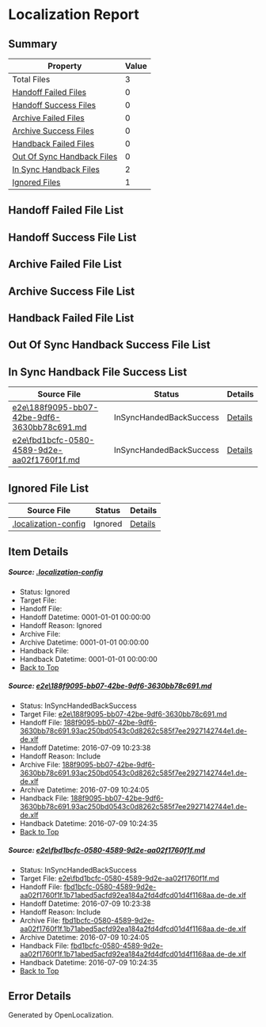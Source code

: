 # <a name='report-top'></a> Localization Report

## Summary
 Property | Value 
 -------- | ----- 
 Total Files | 3
[ Handoff Failed Files ](#handoff-failed-list)| 0
[ Handoff Success Files ](#handoff-success-list)| 0
[ Archive Failed Files ](#archive-failed-list)| 0
[ Archive Success Files ](#archive-success-list)| 0
[ Handback Failed Files ](#handback-failed-list)| 0
[ Out Of Sync Handback Files ](#outofsync-handback-success-list)| 0
[ In Sync Handback Files ](#insync-handback-success-list)| 2
[ Ignored Files ](#ignored-list)| 1

## <a name='handoff-failed-list'></a> Handoff Failed File List

## <a name='handoff-success-list'></a> Handoff Success File List

## <a name='archive-failed-list'></a> Archive Failed File List

## <a name='archive-success-list'></a> Archive Success File List

## <a name='handback-failed-list'></a> Handback Failed File List

## <a name='outofsync-handback-success-list'></a> Out Of Sync Handback Success File List

## <a name='insync-handback-success-list'></a> In Sync Handback File Success List
 Source File | Status | Details 
 ----------- | ------ | ------- 
 [e2e\188f9095-bb07-42be-9df6-3630bb78c691.md](https://github.com/OpenLocalizationTestOrg/oltest/blob/438020ae8918fe1006e6ab8dcbab791003a6fdbb/e2e/188f9095-bb07-42be-9df6-3630bb78c691.md) | InSyncHandedBackSuccess | [Details](#a34b600cc80e4f20a7a08cb568e428d5b1a4fd2c1)
 [e2e\fbd1bcfc-0580-4589-9d2e-aa02f1760f1f.md](https://github.com/OpenLocalizationTestOrg/oltest/blob/438020ae8918fe1006e6ab8dcbab791003a6fdbb/e2e/fbd1bcfc-0580-4589-9d2e-aa02f1760f1f.md) | InSyncHandedBackSuccess | [Details](#ef6c674054aeb8ea00b5985c929ca31c4922a88d2)

## <a name='ignored-list'></a> Ignored File List
 Source File | Status | Details 
 ----------- | ------ | ------- 
 [.localization-config](https://github.com/OpenLocalizationTestOrg/oltest/blob/438020ae8918fe1006e6ab8dcbab791003a6fdbb/.localization-config) | Ignored | [Details](#3d4f252ac210baf56311d7e97dcc2db10974dbd20)

## Item Details
##### <a name='3d4f252ac210baf56311d7e97dcc2db10974dbd20'></a> Source: [.localization-config](https://github.com/OpenLocalizationTestOrg/oltest/blob/438020ae8918fe1006e6ab8dcbab791003a6fdbb/.localization-config)
* Status: Ignored
* Target File: 
* Handoff File: 
* Handoff Datetime: 0001-01-01 00:00:00
* Handoff Reason: Ignored
* Archive File: 
* Archive Datetime: 0001-01-01 00:00:00
* Handback File: 
* Handback Datetime: 0001-01-01 00:00:00
* [Back to Top](#report-top)

##### <a name='a34b600cc80e4f20a7a08cb568e428d5b1a4fd2c1'></a> Source: [e2e\188f9095-bb07-42be-9df6-3630bb78c691.md](https://github.com/OpenLocalizationTestOrg/oltest/blob/438020ae8918fe1006e6ab8dcbab791003a6fdbb/e2e/188f9095-bb07-42be-9df6-3630bb78c691.md)
* Status: InSyncHandedBackSuccess
* Target File: [e2e\188f9095-bb07-42be-9df6-3630bb78c691.md](https://github.com/OpenLocalizationTestOrg/oltest-dede-fly/blob/5f7afce806b0f3ef18f2098007b44da872565b14/e2e/188f9095-bb07-42be-9df6-3630bb78c691.md)
* Handoff File: [188f9095-bb07-42be-9df6-3630bb78c691.93ac250bd0543c0d8262c585f7ee2927142744e1.de-de.xlf](https://github.com/OpenLocalizationTestOrg/olhandoff-e2e/blob/ff43e304908d901b68475341c91d46acbafacaa9/ol-handoff/OpenLocalizationTestOrg/oltest-dede-fly/ci/ht/188f9095-bb07-42be-9df6-3630bb78c691.93ac250bd0543c0d8262c585f7ee2927142744e1.de-de.xlf)
* Handoff Datetime: 2016-07-09 10:23:38
* Handoff Reason: Include
* Archive File: [188f9095-bb07-42be-9df6-3630bb78c691.93ac250bd0543c0d8262c585f7ee2927142744e1.de-de.xlf](https://github.com/OpenLocalizationTestOrg/olhandoff-e2e/blob/dde4be8759031d5fb5b9283c358a27e510163c0c/ol-archive/OpenLocalizationTestOrg/oltest-dede-fly/ci/ht/188f9095-bb07-42be-9df6-3630bb78c691.93ac250bd0543c0d8262c585f7ee2927142744e1.de-de.xlf)
* Archive Datetime: 2016-07-09 10:24:05
* Handback File: [188f9095-bb07-42be-9df6-3630bb78c691.93ac250bd0543c0d8262c585f7ee2927142744e1.de-de.xlf](https://github.com/OpenLocalizationTestOrg/olhandback-e2e/blob/ff280b75ca7a3a3c72ce2f3560958b8930d65307/ol-handback/OpenLocalizationTestOrg/oltest-dede-fly/ci/ht/188f9095-bb07-42be-9df6-3630bb78c691.93ac250bd0543c0d8262c585f7ee2927142744e1.de-de.xlf)
* Handback Datetime: 2016-07-09 10:24:35
* [Back to Top](#report-top)

##### <a name='ef6c674054aeb8ea00b5985c929ca31c4922a88d2'></a> Source: [e2e\fbd1bcfc-0580-4589-9d2e-aa02f1760f1f.md](https://github.com/OpenLocalizationTestOrg/oltest/blob/438020ae8918fe1006e6ab8dcbab791003a6fdbb/e2e/fbd1bcfc-0580-4589-9d2e-aa02f1760f1f.md)
* Status: InSyncHandedBackSuccess
* Target File: [e2e\fbd1bcfc-0580-4589-9d2e-aa02f1760f1f.md](https://github.com/OpenLocalizationTestOrg/oltest-dede-fly/blob/5f7afce806b0f3ef18f2098007b44da872565b14/e2e/fbd1bcfc-0580-4589-9d2e-aa02f1760f1f.md)
* Handoff File: [fbd1bcfc-0580-4589-9d2e-aa02f1760f1f.1b71abed5acfd92ea184a2fd4dfcd01d4f1168aa.de-de.xlf](https://github.com/OpenLocalizationTestOrg/olhandoff-e2e/blob/ff43e304908d901b68475341c91d46acbafacaa9/ol-handoff/OpenLocalizationTestOrg/oltest-dede-fly/ci/ht/fbd1bcfc-0580-4589-9d2e-aa02f1760f1f.1b71abed5acfd92ea184a2fd4dfcd01d4f1168aa.de-de.xlf)
* Handoff Datetime: 2016-07-09 10:23:38
* Handoff Reason: Include
* Archive File: [fbd1bcfc-0580-4589-9d2e-aa02f1760f1f.1b71abed5acfd92ea184a2fd4dfcd01d4f1168aa.de-de.xlf](https://github.com/OpenLocalizationTestOrg/olhandoff-e2e/blob/dde4be8759031d5fb5b9283c358a27e510163c0c/ol-archive/OpenLocalizationTestOrg/oltest-dede-fly/ci/ht/fbd1bcfc-0580-4589-9d2e-aa02f1760f1f.1b71abed5acfd92ea184a2fd4dfcd01d4f1168aa.de-de.xlf)
* Archive Datetime: 2016-07-09 10:24:05
* Handback File: [fbd1bcfc-0580-4589-9d2e-aa02f1760f1f.1b71abed5acfd92ea184a2fd4dfcd01d4f1168aa.de-de.xlf](https://github.com/OpenLocalizationTestOrg/olhandback-e2e/blob/ff280b75ca7a3a3c72ce2f3560958b8930d65307/ol-handback/OpenLocalizationTestOrg/oltest-dede-fly/ci/ht/fbd1bcfc-0580-4589-9d2e-aa02f1760f1f.1b71abed5acfd92ea184a2fd4dfcd01d4f1168aa.de-de.xlf)
* Handback Datetime: 2016-07-09 10:24:35
* [Back to Top](#report-top)


## Error Details

Generated by OpenLocalization.
